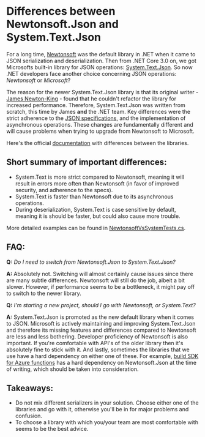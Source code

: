 # Differences between Newtonsoft.Json and System.Text.Json

For a long time, [Newtonsoft](https://www.newtonsoft.com/json) was the default library in .NET when it came to JSON serialization and deserialization. Then from .NET Core 3.0 on, we got Microsofts built-in library for JSON operations: [System.Text.Json](https://docs.microsoft.com/en-us/dotnet/api/system.text.json?view=net-6.0). So now .NET developers face another choice concerning JSON operations: *Newtonsoft* or *Microsoft*?

The reason for the newer System.Text.Json library is that its original writer - [James Newton-King]() - found that he couldn't refactor the library for increased performance. Therefore, System.Text.Json was written from scratch, this time by James **and** the .NET team. Key differences were the strict adherence to the [JSON specifications](https://datatracker.ietf.org/doc/html/rfc8259), and the implementation of asynchronous operations. These changes are fundamentally different and will cause problems when trying to upgrade from Newtonsoft to Microsoft.

Here's the official [documentation](https://docs.microsoft.com/en-us/dotnet/standard/serialization/system-text-json-migrate-from-newtonsoft-how-to?pivots=dotnet-6-0) with differences between the libraries.

## Short summary of important differences:
- System.Text is more strict compared to Newtonsoft, meaning it will result in errors more often than Newtonsoft (in favor of improved security, and adherence to the specs).
- System.Text is faster than Newtonsoft due to its asynchronous operations.
- During deserialization, System.Text is case sensitive by default, meaning it is should be faster, but could also cause more trouble.

More detailed examples can be found in [NewtonsoftVsSystemTests.cs](../Validation.Tests/NewtonsoftVsSystemTests.cs).

## FAQ: 

**Q:** *Do I need to switch from Newtonsoft.Json to System.Text.Json?*

**A:** Absolutely not. Switching will almost certainly cause issues since there are many subtle differences. Newtonsoft will still do the job, albeit a bit slower. However, if performance seems to be a bottleneck, it might pay off to switch to the newer library.

**Q:** *I'm starting a new project, should I go with Newtonsoft, or System.Text?*

**A:** System.Text.Json is promoted as the new default library when it comes to JSON. Microsoft is actively maintaining and improving System.Text.Json and therefore its missing features and differences compared to Newtonsoft are less and less bothering. Developer proficiency of Newtonsoft is also important. If you're comfortable with API's of the older library then it's absolutely fine to stick with it. And lastly, sometimes the libraries that we use have a hard dependency on either one of these. For example, [build SDK for Azure functions](https://www.nuget.org/packages/Microsoft.NET.Sdk.Functions) has a hard dependency on Newtonsoft.Json at the time of writing, which should be taken into consideration.

## Takeaways:
- Do not mix different serializers in your solution. Choose either one of the libraries and go with it, otherwise you'll be in for major problems and confusion.
- To choose a library with which you/your team are most comfortable with seems to be the best advice.
